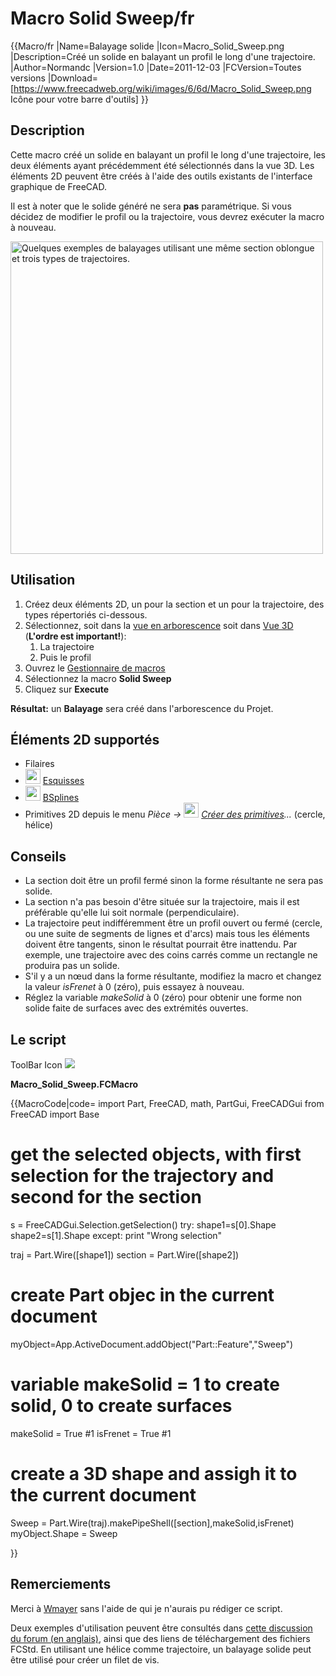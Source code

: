 # Macro Solid Sweep/fr

 {{Macro/fr
|Name=Balayage solide
|Icon=Macro_Solid_Sweep.png
|Description=Créé un solide en balayant un profil le long d'une trajectoire.
|Author=Normandc
|Version=1.0
|Date=2011-12-03
|FCVersion=Toutes versions
|Download=[https://www.freecadweb.org/wiki/images/6/6d/Macro_Solid_Sweep.png 
Icône pour votre barre d'outils]
}}

## Description

Cette macro créé un solide en balayant un profil le long d\'une trajectoire, les deux éléments ayant précédemment été sélectionnés dans la vue 3D. Les éléments 2D peuvent être créés à l\'aide des outils existants de l\'interface graphique de FreeCAD.

Il est à noter que le solide généré ne sera **pas** paramétrique. Si vous décidez de modifier le profil ou la trajectoire, vous devrez exécuter la macro à nouveau.

<img alt="Quelques exemples de balayages utilisant une même section oblongue et trois types de trajectoires." src=images/Solid_sweep.png‎  style="width:500px;">

## Utilisation

1.  Créez deux éléments 2D, un pour la section et un pour la trajectoire, des types répertoriés ci-dessous.
2.  Sélectionnez, soit dans la [vue en arborescence](Tree_view/fr.md) soit dans [Vue 3D](3D_view/fr.md) (**L\'ordre est important!**):
    1.  La trajectoire
    2.  Puis le profil
3.  Ouvrez le [Gestionnaire de macros](Macros/fr.md)
4.  Sélectionnez la macro **Solid Sweep**
5.  Cliquez sur **Execute**

**Résultat:** un **Balayage** sera créé dans l\'arborescence du Projet.

## Éléments 2D supportés 

-   Filaires
-   <img alt="" src=images/Sketcher_NewSketch.svg  style="width:24px;"> [Esquisses](Sketcher_Workbench/fr.md)
-   <img alt="" src=images/Draft_BSpline.svg  style="width:24px;"> [BSplines](Draft_BSpline/fr.md)
-   Primitives 2D depuis le menu *Pièce → <img alt="" src=images/Part_Primitives.svg  style="width:24px;"> [Créer des primitives](Part_Primitives/fr.md)\...* (cercle, hélice)

## Conseils

-   La section doit être un profil fermé sinon la forme résultante ne sera pas solide.
-   La section n\'a pas besoin d\'être située sur la trajectoire, mais il est préférable qu\'elle lui soit normale (perpendiculaire).
-   La trajectoire peut indifféremment être un profil ouvert ou fermé (cercle, ou une suite de segments de lignes et d\'arcs) mais tous les éléments doivent être tangents, sinon le résultat pourrait être inattendu. Par exemple, une trajectoire avec des coins carrés comme un rectangle ne produira pas un solide.
-   S\'il y a un nœud dans la forme résultante, modifiez la macro et changez la valeur *isFrenet* à 0 (zéro), puis essayez à nouveau.
-   Réglez la variable *makeSolid* à 0 (zéro) pour obtenir une forme non solide faite de surfaces avec des extrémités ouvertes.

## Le script 

ToolBar Icon ![](images/Macro_Solid_Sweep.png )

**Macro\_Solid\_Sweep.FCMacro**


{{MacroCode|code=
import Part, FreeCAD, math, PartGui, FreeCADGui
from FreeCAD import Base

# get the selected objects, with first selection for the trajectory and second for the section
s = FreeCADGui.Selection.getSelection()
try:
     shape1=s[0].Shape
     shape2=s[1].Shape
except:
     print "Wrong selection"

traj = Part.Wire([shape1])
section = Part.Wire([shape2])

# create Part objec in the current document
myObject=App.ActiveDocument.addObject("Part::Feature","Sweep")

# variable makeSolid = 1 to create solid, 0 to create surfaces
makeSolid = True #1
isFrenet = True #1

# create a 3D shape and assigh it to the current document
Sweep = Part.Wire(traj).makePipeShell([section],makeSolid,isFrenet)
myObject.Shape = Sweep

}}

## Remerciements

Merci à [Wmayer](User:Wmayer.md) sans l\'aide de qui je n\'aurais pu rédiger ce script.

Deux exemples d\'utilisation peuvent être consultés dans [cette discussion du forum (en anglais)](http://forum.freecadweb.org/viewtopic.php?f=8&t=1222&start=50#p11120), ainsi que des liens de téléchargement des fichiers FCStd. En utilisant une hélice comme trajectoire, un balayage solide peut être utilisé pour créer un filet de vis.
